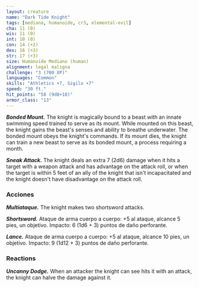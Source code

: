 ```yaml
---
layout: creature
name: "Dark Tide Knight"
tags: [mediana, humanoide, cr3, elemental-evil]
cha: 11 (0)
wis: 11 (0)
int: 10 (0)
con: 14 (+2)
dex: 16 (+3)
str: 17 (+3)
size: Humanoide Mediano (human)
alignment: legal maligna
challenge: "3 (700 XP)"
languages: "Common"
skills: "Athletics +7, Sigilo +7"
speed: "30 ft."
hit_points: "58 (9d8+18)"
armor_class: "13"
---
```


***Bonded Mount.*** The knight is magically bound to a beast with an innate swimming speed trained to serve as its mount. While mounted on this beast, the knight gains the beast's senses and ability to breathe underwater. The bonded mount obeys the knight's commands. If its mount dies, the knight can train a new beast to serve as its bonded mount, a process requiring a month.

***Sneak Attack.*** The knight deals an extra 7 (2d6) damage when it hits a target with a weapon attack and has advantage on the attack roll, or when the target is within 5 feet of an ally of the knight that isn't incapacitated and the knight doesn't have disadvantage on the attack roll.

### Acciones

***Multiataque.*** The knight makes two shortsword attacks.

***Shortsword.*** Ataque de arma cuerpo a cuerpo: +5 al ataque, alcance 5 pies, un objetivo. Impacto: 6 (1d6 + 3) puntos de daño perforante.

***Lance.*** Ataque de arma cuerpo a cuerpo: +5 al ataque, alcance 10 pies, un objetivo. Impacto: 9 (1d12 + 3) puntos de daño perforante.

### Reactions

***Uncanny Dodge.*** When an attacker the knight can see hits it with an attack, the knight can halve the damage against it.